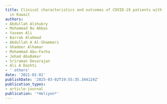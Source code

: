```yaml
---
title: Clinical characteristics and outcomes of COVID-19 patients with diabetes mellitus
  in Kuwait
authors:
- Abdullah Alshukry
- Mohammad Bu Abbas
- Yaseen Ali
- Barrak Alahmad
- Abdullah A Al-Shammari
- Ghadeer Alhamar
- Mohammad Abu-Farha
- Jehad AbuBaker
- Sriraman Devarajan
- Ali A Dashti
- ' others'
date: '2021-01-01'
publishDate: '2025-03-02T19:55:35.344124Z'
publication_types:
- article-journal
publication: '*Heliyon*'
---
```

